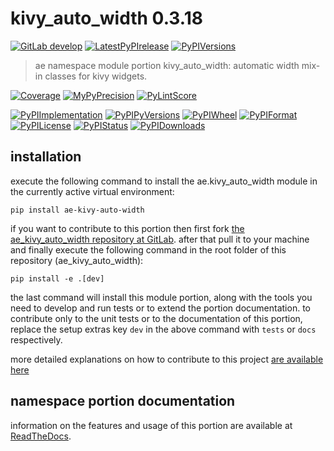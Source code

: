 <!-- THIS FILE IS EXCLUSIVELY MAINTAINED by the project ae V0.2.85 -->
<!-- THIS FILE IS EXCLUSIVELY MAINTAINED by the project aedev_tpl_namespace_root V0.3.6 -->
# kivy_auto_width 0.3.18

[![GitLab develop](https://img.shields.io/gitlab/pipeline/ae-group/ae_kivy_auto_width/develop?logo=python)](
    https://gitlab.com/ae-group/ae_kivy_auto_width)
[![LatestPyPIrelease](
    https://img.shields.io/gitlab/pipeline/ae-group/ae_kivy_auto_width/release0.2.18?logo=python)](
    https://gitlab.com/ae-group/ae_kivy_auto_width/-/tree/release0.2.18)
[![PyPIVersions](https://img.shields.io/pypi/v/ae_kivy_auto_width)](
    https://pypi.org/project/ae-kivy-auto-width/#history)

>ae namespace module portion kivy_auto_width: automatic width mix-in classes for kivy widgets.

[![Coverage](https://ae-group.gitlab.io/ae_kivy_auto_width/coverage.svg)](
    https://ae-group.gitlab.io/ae_kivy_auto_width/coverage/index.html)
[![MyPyPrecision](https://ae-group.gitlab.io/ae_kivy_auto_width/mypy.svg)](
    https://ae-group.gitlab.io/ae_kivy_auto_width/lineprecision.txt)
[![PyLintScore](https://ae-group.gitlab.io/ae_kivy_auto_width/pylint.svg)](
    https://ae-group.gitlab.io/ae_kivy_auto_width/pylint.log)

[![PyPIImplementation](https://img.shields.io/pypi/implementation/ae_kivy_auto_width)](
    https://gitlab.com/ae-group/ae_kivy_auto_width/)
[![PyPIPyVersions](https://img.shields.io/pypi/pyversions/ae_kivy_auto_width)](
    https://gitlab.com/ae-group/ae_kivy_auto_width/)
[![PyPIWheel](https://img.shields.io/pypi/wheel/ae_kivy_auto_width)](
    https://gitlab.com/ae-group/ae_kivy_auto_width/)
[![PyPIFormat](https://img.shields.io/pypi/format/ae_kivy_auto_width)](
    https://pypi.org/project/ae-kivy-auto-width/)
[![PyPILicense](https://img.shields.io/pypi/l/ae_kivy_auto_width)](
    https://gitlab.com/ae-group/ae_kivy_auto_width/-/blob/develop/LICENSE.md)
[![PyPIStatus](https://img.shields.io/pypi/status/ae_kivy_auto_width)](
    https://libraries.io/pypi/ae-kivy-auto-width)
[![PyPIDownloads](https://img.shields.io/pypi/dm/ae_kivy_auto_width)](
    https://pypi.org/project/ae-kivy-auto-width/#files)


## installation


execute the following command to install the
ae.kivy_auto_width module
in the currently active virtual environment:
 
```shell script
pip install ae-kivy-auto-width
```

if you want to contribute to this portion then first fork
[the ae_kivy_auto_width repository at GitLab](
https://gitlab.com/ae-group/ae_kivy_auto_width "ae.kivy_auto_width code repository").
after that pull it to your machine and finally execute the
following command in the root folder of this repository
(ae_kivy_auto_width):

```shell script
pip install -e .[dev]
```

the last command will install this module portion, along with the tools you need
to develop and run tests or to extend the portion documentation. to contribute only to the unit tests or to the
documentation of this portion, replace the setup extras key `dev` in the above command with `tests` or `docs`
respectively.

more detailed explanations on how to contribute to this project
[are available here](
https://gitlab.com/ae-group/ae_kivy_auto_width/-/blob/develop/CONTRIBUTING.rst)


## namespace portion documentation

information on the features and usage of this portion are available at
[ReadTheDocs](
https://ae.readthedocs.io/en/latest/_autosummary/ae.kivy_auto_width.html#module-ae.kivy_auto_width
"ae_kivy_auto_width documentation").
